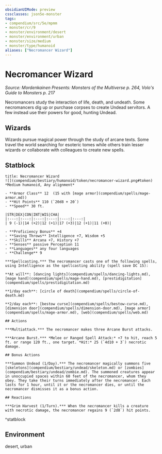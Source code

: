 ```yaml
---
obsidianUIMode: preview
cssclasses: json5e-monster
tags:
- compendium/src/5e/mpmm
- monster/cr/9
- monster/environment/desert
- monster/environment/urban
- monster/size/medium
- monster/type/humanoid
aliases: ["Necromancer Wizard"]
---
```

# Necromancer Wizard
*Source: Mordenkainen Presents: Monsters of the Multiverse p. 264, Volo's Guide to Monsters p. 217*  

Necromancers study the interaction of life, death, and undeath. Some necromancers dig up or purchase corpses to create Undead servitors. A few instead use their powers for good, hunting Undead.

## Wizards

Wizards pursue magical power through the study of arcane texts. Some travel the world searching for esoteric tomes while others train lesser wizards or collaborate with colleagues to create new spells.

## Statblock

```ad-statblock
title: Necromancer Wizard
![](compendium/bestiary/humanoid/token/necromancer-wizard.png#token)
*Medium humanoid, Any alignment*

- **Armor Class** 12  (15 with [mage armor](compendium/spells/mage-armor.md))
- **Hit Points** 110 (`20d8 + 20`)
- **Speed** 30 ft.

|STR|DEX|CON|INT|WIS|CHA|
|:---:|:---:|:---:|:---:|:---:|:---:|
| 9 (-1)|14 (+2)|12 (+1)|17 (+3)|12 (+1)|11 (+0)|

- **Proficiency Bonus** +4
- **Saving Throws** Intelligence +7, Wisdom +5
- **Skills** Arcana +7, History +7
- **Senses** passive Perception 11
- **Languages** any four languages
- **Challenge** 9

***Spellcasting.*** The necromancer casts one of the following spells, using Intelligence as the spellcasting ability (spell save DC 15):

**At will**: [dancing lights](compendium/spells/dancing-lights.md), [mage hand](compendium/spells/mage-hand.md), [prestidigitation](compendium/spells/prestidigitation.md)

**1/day each**: [circle of death](compendium/spells/circle-of-death.md)

**2/day each**: [bestow curse](compendium/spells/bestow-curse.md), [dimension door](compendium/spells/dimension-door.md), [mage armor](compendium/spells/mage-armor.md), [web](compendium/spells/web.md)

## Actions

***Multiattack.*** The necromancer makes three Arcane Burst attacks.

***Arcane Burst.*** *Melee or Ranged Spell Attack:* +7 to hit, reach 5 ft. or range 120 ft., one target. *Hit:* 25 (`4d10 + 3`) necrotic damage.

## Bonus Actions

***Summon Undead (1/Day).*** The necromancer magically summons five [skeletons](compendium/bestiary/undead/skeleton.md) or [zombies](compendium/bestiary/undead/zombie.md). The summoned creatures appear in unoccupied spaces within 60 feet of the necromancer, whom they obey. They take their turns immediately after the necromancer. Each lasts for 1 hour, until it or the necromancer dies, or until the necromancer dismisses it as a bonus action.

## Reactions

***Grim Harvest (1/Turn).*** When the necromancer kills a creature with necrotic damage, the necromancer regains 9 (`2d8`) hit points. 
```
^statblock

## Environment

desert, urban